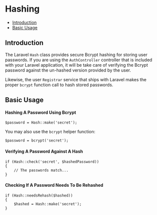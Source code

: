 # Hashing

- [Introduction](#introduction)
- [Basic Usage](#basic-usage)

<a name="introduction"></a>
## Introduction

The Laravel `Hash` class provides secure Bcrypt hashing for storing user passwords. If you are using the `AuthController` controller that is included with your Laravel application, it will be take care of verifying the Bcrypt password against the un-hashed version provided by the user.

Likewise, the user `Registrar` service that ships with Laravel makes the proper `bcrypt` function call to hash stored passwords.

<a name="basic-usage"></a>
## Basic Usage

#### Hashing A Password Using Bcrypt

	$password = Hash::make('secret');

You may also use the `bcrypt` helper function:

	$password = bcrypt('secret');

#### Verifying A Password Against A Hash

	if (Hash::check('secret', $hashedPassword))
	{
		// The passwords match...
	}

#### Checking If A Password Needs To Be Rehashed

	if (Hash::needsRehash($hashed))
	{
		$hashed = Hash::make('secret');
	}
